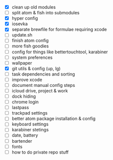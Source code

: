 - [x] clean up old modules
- [ ] split atom & fish into submodules
- [x] hyper config
- [x] iosevka
- [x] separate brewfile for formulae requiring xcode
- [ ] update.sh
- [ ] finish atom config
- [ ] more fish goodies
- [ ] config for things like bettertouchtool, karabiner
- [ ] system preferences
- [ ] wallpaper
- [x] git utils & config (up, lg)
- [ ] task dependencies and sorting
- [ ] improve xcode
- [ ] document manual config steps
- [ ] icloud drive, project & work
- [ ] dock hiding
- [ ] chrome login
- [ ] lastpass
- [ ] trackpad settings
- [ ] better atom package installation & config
- [ ] keyboard settings
- [ ] karabiner stetings
- [ ] date, battery
- [ ] bartender
- [ ] fonts
- [ ] how to do private repo stuff
